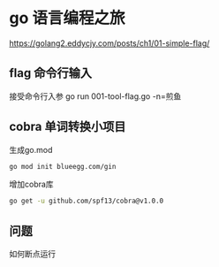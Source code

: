 # go 语言编程之旅

https://golang2.eddycjy.com/posts/ch1/01-simple-flag/

## flag 命令行输入

接受命令行入参
go run 001-tool-flag.go -n=煎鱼

## cobra 单词转换小项目

生成go.mod
```bash
go mod init blueegg.com/gin
```
增加cobra库
```bash
go get -u github.com/spf13/cobra@v1.0.0
```

## 问题

如何断点运行